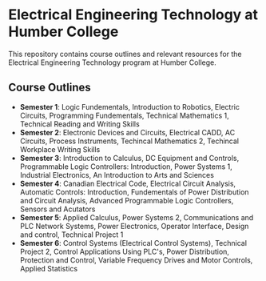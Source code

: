 # Electrical Engineering Technology at Humber College

This repository contains course outlines and relevant resources for the Electrical Engineering Technology program at Humber College.

## Course Outlines
- **Semester 1**: Logic Fundementals, Introduction to Robotics, Electric Circuits, Programming Fundementals, Technical Mathematics 1, Technical Reading and Writing Skills
- **Semester 2**: Electronic Devices and Circuits, Electrical CADD, AC Circuits, Process Instruments, Techincal Mathematics 2, Techincal Workplace Writing Skills
- **Semester 3**: Introduction to Calculus, DC Equipment and Controls, Programmable Logic Controllers: Introduction, Power Systems 1, Industrial Electronics, An Introduction to Arts and Sciences
- **Semester 4**: Canadian Electrical Code, Electrical Circuit Analysis, Automatic Controls: Introduction, Fundementals of Power Distribution and Circuit Analysis, Advanced Programmable Logic Controllers, Sensors and Acutators
- **Semester 5**: Applied Calculus, Power Systems 2, Communications and PLC Network Systems, Power Electronics, Operator Interface, Design and control, Technical Project 1
- **Semester 6**: Control Systems (Electrical Control Systems), Technical Project 2, Control Applications Using PLC's, Power Distribution, Protection and Control, Variable Frequency Drives and Motor Controls, Applied Statistics
